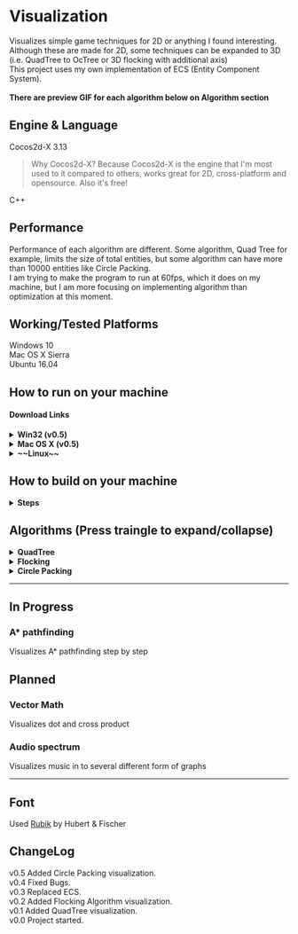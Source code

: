 # Visualization
Visualizes simple game techniques for 2D or anything I found interesting.<br>
Although these are made for 2D, some techniques can be expanded to 3D (i.e. QuadTree to OcTree or 3D flocking with additional axis)<br>
This project uses my own implementation of ECS (Entity Component System).<br>
<br>
**There are preview GIF for each algorithm below on Algorithm section**

## Engine & Language
Cocos2d-X 3.13<br>
> Why Cocos2d-X? Because Cocos2d-X is the engine that I'm most used to it compared to others, works great for 2D, cross-platform and opensource. Also it's free!<br>

C++

## Performance
Performance of each algorithm are different. Some algorithm, Quad Tree for example, limits the size of total entities, but some algorithm can have more than 10000 entities like Circle Packing.<br> I am trying to make the program to run at 60fps, which it does on my machine, but I am more focusing on implementing algorithm than optimization at this moment.<br>

## Working/Tested Platforms
Windows 10<br>
Mac OS X Sierra<br>
Ubuntu 16.04<br>

## How to run on your machine
#### Download Links
<details>
<summary><b>Win32 (v0.5)</b></summary>
Executable is available [**here**](https://drive.google.com/open?id=0BxL3wp7rb67tNmNvdXZ1emJXMTg). Download the zip file and open it with your archieve tool. Then run Visualization.exe.<br>
**Note: For Windows, you need Visual c++ Redistributable to run the program. Error message will tell you which DLL you are missing. Google the name of DLL for solution. Also, program might won't open if anti-virus blocks it.**
</details>
<details>
<summary><b>Mac OS X (v0.5)</b></summary>
Application is available [**here**](https://drive.google.com/open?id=0BxL3wp7rb67tTDJNZGNXQ2wtSkk). Download the zip file and open it with your archieve tool. Then run Visualization.exe.<br>
**Note: Haven't tested on any other OS X versions than Sierra. Please open issue if there is any problem.**
</details>
<details>
<summary><b>~~Linux~~</b></summary>
In progress
</details>

## How to build on your machine
<details>
<summary><b>Steps</b></summary>
**Note: I didn't upload entire Cocos2d-X project due to huge size (<200mb initial, <4Gb after building). If you know how Cocos2d-X works, then skip below steps and do it your way. Sources and resources can be found easily in repo folder.**<br>
- 1. Create new Cocos2d-X project. Version 3.13 version is preferred but any version after that will work (I hope).
- 2. Copy Classes folder and Releases folder in repo folder.
- 3. Paste to new Cocos2d-X project folder (where default Classes and Resources folder exists).
- 4. Overwrite if needed.
- 5. Open up the project and build.
</details>


## Algorithms (Press traingle to expand/collapse)
<details>
<summary><b>QuadTree</b></summary>
#### Note
Visualizes 2D space collisions with quad tree. Optimizes number of collision comparison significantly than a bruteforce method (O(n^2)).<br>
Worst query time is O(n)<br>
#### Preview (Expand/Collapse)
<details> 
  <summary>QuadTree preview gif</summary>
   ![QuadTree Preview](https://github.com/bsy6766/Visualization/blob/master/gifs/QuadTree.gif)
</details>
#### Entities
Program only handles 1000 entities due to small screen and over 1000 entities did not seem necessary for demonstration purpose.

##### Modification
To add entity, LEFT CLICK any area in the orange box to add single entity on clicked position or press A to add 10 entities on random position.<br>
To remove entity, RIGHT CLICK on the entity to remove single entity or press E to remove first 10 entities on the entity list (FIFO).<br>
If entity is too small to remove, pause the simulation by pressing SPACE.<br>
To remove all entities, press C.

#### Tracking
To track single entity, click the entity (it's small so I receommend to pause the simulation by SPACE key and then click) you want to track. Blue entity will be the one you track and green entity will be the near entities which can possibly collide with blue one.<br>

#### Duplication Check
If duplication check is enabled, it avoids checking collision with entities that were already checked before.<br>
For this, I used fixed size of vector<int> look up table instead of std::unordered_map<int, bool> because map was very slow comapred to vector.<br>
Toggle this option by pressing D. 

#### Collision Resolution
If collision resolution is enabled, entity will kind of 'bounce off' from collided entity instead of passing by.<br>
Collidided/Colliding entities are shown as red on the screen.<br>
Toggle this option by pressing R.

#### Grid
If grid is enabled, you can see the sub division of QuadTree in the system. 
Toggle this option by pressing G.

#### QuadTree Level
You can increase of decrease QuadTree's maximum level of subdivision. <br>
This feature is limited between 5 and 10.<br>
Since simulation area is limited, it's hard to see QuadTree subdividing more than level 5.<br>

#### Numbber Count
This program will count how many collision check was performed on every frame. You can also check the current number of entities in the orange box. <br>
Numbers are displayed on right top of window.
</details>

<details>
<summary><b>Flocking</b></summary>
#### Note
Visualizes 2D space boids flocking. 

#### Preview (Expand/Collapse)
<details> 
  <summary>Flocking preview gif</summary>
   ![Flocking Preview](https://github.com/bsy6766/Visualization/blob/master/gifs/Flocking.gif)
</details>

#### Boids
Boids are entity that has direction and move on constant speed. Every frame(tick) it updates direction vector based on flocking algorithm.<br>
Maximum boids are limited to 400.

##### Modification
To add boid, LEFT CLICK any area in the orange box to add single entity on clicked position or press A to add 10 entities on random position.<br>
To remove entity, RIGHT CLICK on the entity to remove single entity or press E to remove first 10 entities on the entity list (FIFO).<br>
To remove all entities, press C.

#### Obstacle (See Avoid)
Obstacle is a circle object that can be placed in simulation world. Boids will try to avoid the obstacle in all cases.
##### Modification
To add obstacle, MIDDLE CLICK any area in the orange box to add single obstacle.<br>
To remove obstacle, MIDDLE CLICK on the obstacle.

#### Algorithm
Every boid follows these simple three steering behavior. <br>[Reference](http://www.red3d.com/cwr/boids/)

#### Alignment
Each boid steer towards the average heading of local boidmates.

#### Cohesion
Each boid steer to move toward the average position of local boidmates.

#### Separation
Each boid steer to void crowding local boidmates.

#### Avoid
This isn't one of the three steering behavior. I added this to make boids to avoid obstacle in the world.

#### Weights
Each steering behavior, including Avoid, has weight. Weight determines how much each behavior affects the final direction of each boid.

#### Tracking
To track single boid, LEFT CLICK the boid you want to track. Blue boid will be the one you track and green entity will be the near boids that are in tracking boid's sight range. Yellow sight range checker will be appear on tracking boid.<br>
To stop tracking, LEFT CLICK the boid you are tracking. 

#### QuadTree
This program uses Quad Tree like the QuadTree project in this repo to optimize comparison.

</details>

<details>
<summary><b>Circle Packing</b></summary>
#### Note
Visualizes animated Circle Packing in 2D.<br>
Reads image and picks random position to spawn circle and circle grows until it reaches maximum size or touches other circle.<br>

#### Preview (Expand/Collapse)
<details> 
  <summary>Circle Packing preview gif</summary>
   ![Circle Packing Preview](https://github.com/bsy6766/Visualization/blob/master/gifs/CirclePacking.gif)
</details>

#### Circle
All circles that spawns on screen grows in fixed rate. If circle collides(touches) with another circle, both circles stop growing.<br>
Circle's position is 'sort-of' random. The algorithm collects all possible spawn point in image and then randomly polls the position.<br>

#### Usage
To run algorithm, place your mouse pointer near the left edge of screen to show image lists. Some images have different purpose, such as alpha channel testing, but they all run same circle packing algorithm.
</details>

----
## In Progress
### A* pathfinding
Visualizes A* pathfinding step by step
## Planned
### Vector Math 
Visualizes dot and cross product
### Audio spectrum
Visualizes music in to several different form of graphs

----
## Font
Used [Rubik](https://www.fontsquirrel.com/fonts/rubik) by Hubert & Fischer

## ChangeLog
v0.5 Added Circle Packing visualization.<br>
v0.4 Fixed Bugs.<br>
v0.3 Replaced ECS.<br>
v0.2 Added Flocking Algorithm visualization.<br>
v0.1 Added QuadTree visualization.<br>
v0.0 Project started.<br>
